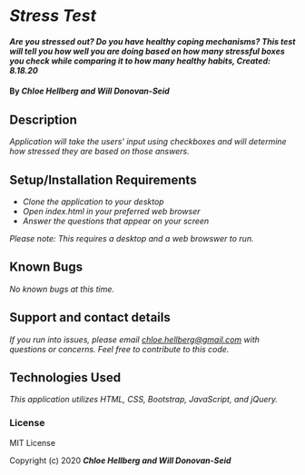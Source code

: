 # _Stress Test_

#### _Are you stressed out? Do you have healthy coping mechanisms? This test will tell you how well you are doing based on how many stressful boxes you check while comparing it to how many healthy habits, Created: 8.18.20_

#### By _**Chloe Hellberg and Will Donovan-Seid**_

## Description

_Application will take the users' input using checkboxes and will determine how stressed they are based on those answers._

## Setup/Installation Requirements

* _Clone the application to your desktop_
* _Open index.html in your preferred web browser_
* _Answer the questions that appear on your screen_


_Please note: This requires a desktop and a web browswer to run._

## Known Bugs

_No known bugs at this time._

## Support and contact details

_If you run into issues, please email chloe.hellberg@gmail.com with questions or concerns. Feel free to contribute to this code._

## Technologies Used

_This application utilizes HTML, CSS, Bootstrap, JavaScript, and jQuery._

### License

MIT License

Copyright (c) 2020 **_Chloe Hellberg and Will Donovan-Seid_**
